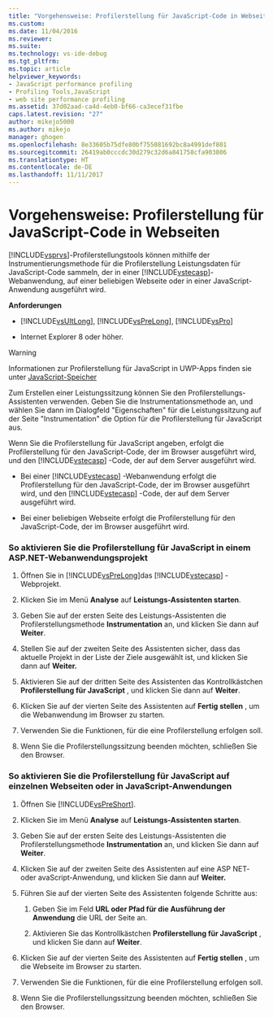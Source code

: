 ```yaml
---
title: "Vorgehensweise: Profilerstellung für JavaScript-Code in Webseiten | Microsoft-Dokumentation"
ms.custom: 
ms.date: 11/04/2016
ms.reviewer: 
ms.suite: 
ms.technology: vs-ide-debug
ms.tgt_pltfrm: 
ms.topic: article
helpviewer_keywords:
- JavaScript performance profiling
- Profiling Tools,JavaScript
- web site performance profiling
ms.assetid: 37d02aad-ca4d-4eb0-bf66-ca3ecef31fbe
caps.latest.revision: "27"
author: mikejo5000
ms.author: mikejo
manager: ghogen
ms.openlocfilehash: 8e33605b75dfe80bf755081692bc8a4991def801
ms.sourcegitcommit: 26419ab0cccdc30d279c32d6a841758cfa903806
ms.translationtype: HT
ms.contentlocale: de-DE
ms.lasthandoff: 11/11/2017
---
```

# <a name="how-to-profile-javascript-code-in-web-pages"></a>Vorgehensweise: Profilerstellung für JavaScript-Code in Webseiten
[!INCLUDE[vsprvs](../code-quality/includes/vsprvs_md.md)]-Profilerstellungstools können mithilfe der Instrumentierungsmethode für die Profilerstellung Leistungsdaten für JavaScript-Code sammeln, der in einer [!INCLUDE[vstecasp](../code-quality/includes/vstecasp_md.md)]-Webanwendung, auf einer beliebigen Webseite oder in einer JavaScript-Anwendung ausgeführt wird.  
  
 **Anforderungen**  
  
-   [!INCLUDE[vsUltLong](../code-quality/includes/vsultlong_md.md)], [!INCLUDE[vsPreLong](../code-quality/includes/vsprelong_md.md)], [!INCLUDE[vsPro](../code-quality/includes/vspro_md.md)]  
  
-   Internet Explorer 8 oder höher.  
  
> [!WARNING]
>  Informationen zur Profilerstellung für JavaScript in UWP-Apps finden sie unter [JavaScript-Speicher](../profiling/javascript-memory.md) 
  
 Zum Erstellen einer Leistungssitzung können Sie den Profilerstellungs-Assistenten verwenden. Geben Sie die Instrumentationsmethode an, und wählen Sie dann im Dialogfeld "Eigenschaften" für die Leistungssitzung auf der Seite "Instrumentation" die Option für die Profilerstellung für JavaScript aus.  
  
 Wenn Sie die Profilerstellung für JavaScript angeben, erfolgt die Profilerstellung für den JavaScript-Code, der im Browser ausgeführt wird, und den [!INCLUDE[vstecasp](../code-quality/includes/vstecasp_md.md)] -Code, der auf dem Server ausgeführt wird.  
  
-   Bei einer [!INCLUDE[vstecasp](../code-quality/includes/vstecasp_md.md)] -Webanwendung erfolgt die Profilerstellung für den JavaScript-Code, der im Browser ausgeführt wird, und den [!INCLUDE[vstecasp](../code-quality/includes/vstecasp_md.md)] -Code, der auf dem Server ausgeführt wird.  
  
-   Bei einer beliebigen Webseite erfolgt die Profilerstellung für den JavaScript-Code, der im Browser ausgeführt wird.  
  
### <a name="to-profile-javascript-in-an-aspnet-web-application-project"></a>So aktivieren Sie die Profilerstellung für JavaScript in einem ASP.NET-Webanwendungsprojekt  
  
1.  Öffnen Sie in [!INCLUDE[vsPreLong](../code-quality/includes/vsprelong_md.md)]das [!INCLUDE[vstecasp](../code-quality/includes/vstecasp_md.md)] -Webprojekt.  
  
2.  Klicken Sie im Menü **Analyse** auf **Leistungs-Assistenten starten**.  
  
3.  Geben Sie auf der ersten Seite des Leistungs-Assistenten die Profilerstellungsmethode **Instrumentation** an, und klicken Sie dann auf **Weiter**.  
  
4.  Stellen Sie auf der zweiten Seite des Assistenten sicher, dass das aktuelle Projekt in der Liste der Ziele ausgewählt ist, und klicken Sie dann auf **Weiter.**  
  
5.  Aktivieren Sie auf der dritten Seite des Assistenten das Kontrollkästchen **Profilerstellung für JavaScript** , und klicken Sie dann auf **Weiter**.  
  
6.  Klicken Sie auf der vierten Seite des Assistenten auf **Fertig stellen** , um die Webanwendung im Browser zu starten.  
  
7.  Verwenden Sie die Funktionen, für die eine Profilerstellung erfolgen soll.  
  
8.  Wenn Sie die Profilerstellungssitzung beenden möchten, schließen Sie den Browser.  
  
### <a name="to-profile-javascript-in-individual-web-pages-or-a-javascript-applications"></a>So aktivieren Sie die Profilerstellung für JavaScript auf einzelnen Webseiten oder in JavaScript-Anwendungen  
  
1.  Öffnen Sie [!INCLUDE[vsPreShort](../code-quality/includes/vspreshort_md.md)].  
  
2.  Klicken Sie im Menü **Analyse** auf **Leistungs-Assistenten starten**.  
  
3.  Geben Sie auf der ersten Seite des Leistungs-Assistenten die Profilerstellungsmethode **Instrumentation** an, und klicken Sie dann auf **Weiter**.  
  
4.  Klicken Sie auf der zweiten Seite des Assistenten auf eine ASP NET- oder avaScript-Anwendung, und klicken Sie dann auf **Weiter.**  
  
5.  Führen Sie auf der vierten Seite des Assistenten folgende Schritte aus:  
  
    1.  Geben Sie im Feld **URL oder Pfad für die Ausführung der Anwendung** die URL der Seite an.  
  
    2.  Aktivieren Sie das Kontrollkästchen **Profilerstellung für JavaScript** , und klicken Sie dann auf **Weiter**.  
  
6.  Klicken Sie auf der vierten Seite des Assistenten auf **Fertig stellen** , um die Webseite im Browser zu starten.  
  
7.  Verwenden Sie die Funktionen, für die eine Profilerstellung erfolgen soll.  
  
8.  Wenn Sie die Profilerstellungssitzung beenden möchten, schließen Sie den Browser.